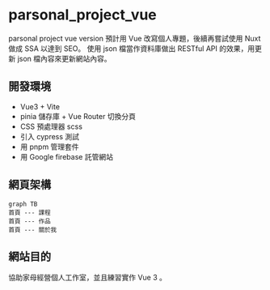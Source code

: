 # parsonal_project_vue

parsonal project vue version
預計用 Vue 改寫個人專題，後續再嘗試使用 Nuxt 做成 SSA 以達到 SEO。
使用 json 檔當作資料庫做出 RESTful API 的效果，用更新 json 檔內容來更新網站內容。

## 開發環境

-   Vue3 + Vite
-   pinia 儲存庫 + Vue Router 切換分頁
-   CSS 預處理器 scss
-   引入 cypress 測試
-   用 pnpm 管理套件
-   用 Google firebase 託管網站

## 網頁架構

```mermaid
graph TB
首頁 --- 課程
首頁 --- 作品
首頁 --- 關於我
```

## 網站目的

協助家母經營個人工作室，並且練習實作 Vue 3 。
